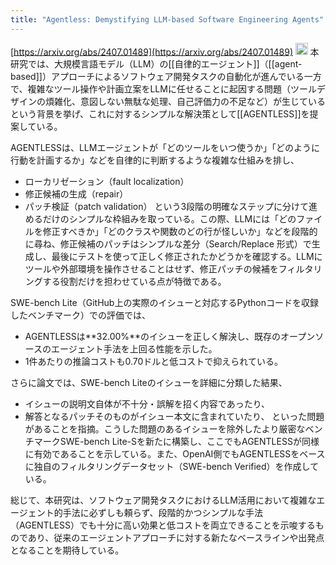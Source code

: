 ```yaml
---
title: "Agentless: Demystifying LLM-based Software Engineering Agents"
---
```


[https://arxiv.org/abs/2407.01489](https://arxiv.org/abs/2407.01489)
<img src='https://scrapbox.io/api/pages/nishio/o1 Pro/icon' alt='o1 Pro.icon' height="19.5"/>
本研究では、大規模言語モデル（LLM）の[[自律的エージェント]]（[[agent-based]]）アプローチによるソフトウェア開発タスクの自動化が進んでいる一方で、複雑なツール操作や計画立案をLLMに任せることに起因する問題（ツールデザインの煩雑化、意図しない無駄な処理、自己評価力の不足など）が生じているという背景を挙げ、これに対するシンプルな解決策として[[AGENTLESS]]を提案している。

AGENTLESSは、LLMエージェントが「どのツールをいつ使うか」「どのように行動を計画するか」などを自律的に判断するような複雑な仕組みを排し、
- ローカリゼーション（fault localization）
- 修正候補の生成（repair）
- パッチ検証（patch validation）
という3段階の明確なステップに分けて進めるだけのシンプルな枠組みを取っている。この際、LLMには「どのファイルを修正すべきか」「どのクラスや関数のどの行が怪しいか」などを段階的に尋ね、修正候補のパッチはシンプルな差分（Search/Replace 形式）で生成し、最後にテストを使って正しく修正されたかどうかを確認する。LLMにツールや外部環境を操作させることはせず、修正パッチの候補をフィルタリングする役割だけを担わせている点が特徴である。

SWE-bench Lite（GitHub上の実際のイシューと対応するPythonコードを収録したベンチマーク）での評価では、
- AGENTLESSは**32.00%**のイシューを正しく解決し、既存のオープンソースのエージェント手法を上回る性能を示した。
- 1件あたりの推論コストも0.70ドルと低コストで抑えられている。

さらに論文では、SWE-bench Liteのイシューを詳細に分類した結果、
- イシューの説明文自体が不十分・誤解を招く内容であったり、
- 解答となるパッチそのものがイシュー本文に含まれていたり、
といった問題があることを指摘。こうした問題のあるイシューを除外したより厳密なベンチマークSWE-bench Lite-Sを新たに構築し、ここでもAGENTLESSが同様に有効であることを示している。また、OpenAI側でもAGENTLESSをベースに独自のフィルタリングデータセット（SWE-bench Verified）を作成している。

総じて、本研究は、ソフトウェア開発タスクにおけるLLM活用において複雑なエージェント的手法に必ずしも頼らず、段階的かつシンプルな手法（AGENTLESS）でも十分に高い効果と低コストを両立できることを示唆するものであり、従来のエージェントアプローチに対する新たなベースラインや出発点となることを期待している。
